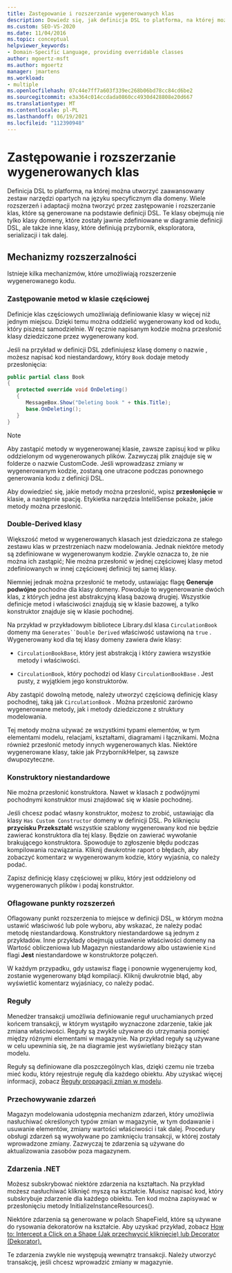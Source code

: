 ```yaml
---
title: Zastępowanie i rozszerzanie wygenerowanych klas
description: Dowiedz się, jak definicja DSL to platforma, na której można utworzyć zaawansowany zestaw narzędzi opartych na języku specyficznym dla domeny.
ms.custom: SEO-VS-2020
ms.date: 11/04/2016
ms.topic: conceptual
helpviewer_keywords:
- Domain-Specific Language, providing overridable classes
author: mgoertz-msft
ms.author: mgoertz
manager: jmartens
ms.workload:
- multiple
ms.openlocfilehash: 07c44e7ff7a603f339ec268b06bd78cc84cd6be2
ms.sourcegitcommit: e3a364c014ccdada0860cc4930d428808e20d667
ms.translationtype: MT
ms.contentlocale: pl-PL
ms.lasthandoff: 06/19/2021
ms.locfileid: "112390948"
---
```

# <a name="override-and-extend-the-generated-classes"></a>Zastępowanie i rozszerzanie wygenerowanych klas

Definicja DSL to platforma, na której można utworzyć zaawansowany zestaw narzędzi opartych na języku specyficznym dla domeny. Wiele rozszerzeń i adaptacji można tworzyć przez zastępowanie i rozszerzanie klas, które są generowane na podstawie definicji DSL. Te klasy obejmują nie tylko klasy domeny, które zostały jawnie zdefiniowane w diagramie definicji DSL, ale także inne klasy, które definiują przybornik, eksploratora, serializacji i tak dalej.

## <a name="extensibility-mechanisms"></a>Mechanizmy rozszerzalności

Istnieje kilka mechanizmów, które umożliwiają rozszerzenie wygenerowanego kodu.

### <a name="override-methods-in-a-partial-class"></a>Zastępowanie metod w klasie częściowej

Definicje klas częściowych umożliwiają definiowanie klasy w więcej niż jednym miejscu. Dzięki temu można oddzielić wygenerowany kod od kodu, który piszesz samodzielnie. W ręcznie napisanym kodzie można przesłonić klasy dziedziczone przez wygenerowany kod.

Jeśli na przykład w definicji DSL zdefiniujesz klasę domeny o nazwie , możesz napisać kod niestandardowy, który `Book` dodaje metody przesłonięcia:

```csharp
public partial class Book
{
   protected override void OnDeleting()
   {
      MessageBox.Show("Deleting book " + this.Title);
      base.OnDeleting();
   }
}
```

> [!NOTE]
> Aby zastąpić metody w wygenerowanej klasie, zawsze zapisuj kod w pliku oddzielonym od wygenerowanych plików. Zazwyczaj plik znajduje się w folderze o nazwie CustomCode. Jeśli wprowadzasz zmiany w wygenerowanym kodzie, zostaną one utracone podczas ponownego generowania kodu z definicji DSL.

Aby dowiedzieć się, jakie metody można przesłonić, wpisz **przesłonięcie** w klasie, a następnie spację. Etykietka narzędzia IntelliSense pokaże, jakie metody można przesłonić.

### <a name="double-derived-classes"></a>Double-Derived klasy

Większość metod w wygenerowanych klasach jest dziedziczona ze stałego zestawu klas w przestrzeniach nazw modelowania. Jednak niektóre metody są zdefiniowane w wygenerowanym kodzie. Zwykle oznacza to, że nie można ich zastąpić; Nie można przesłonić w jednej częściowej klasy metod zdefiniowanych w innej częściowej definicji tej samej klasy.

Niemniej jednak można przesłonić te metody, ustawiając flagę **Generuje podwójne** pochodne dla klasy domeny. Powoduje to wygenerowanie dwóch klas, z których jedna jest abstrakcyjną klasą bazową drugiej. Wszystkie definicje metod i właściwości znajdują się w klasie bazowej, a tylko konstruktor znajduje się w klasie pochodnej.

Na przykład w przykładowym bibliotece Library.dsl klasa `CirculationBook` domeny ma `Generates``Double Derived` właściwość ustawioną na `true` . Wygenerowany kod dla tej klasy domeny zawiera dwie klasy:

- `CirculationBookBase`, który jest abstrakcją i który zawiera wszystkie metody i właściwości.

- `CirculationBook`, który pochodzi od klasy `CirculationBookBase` . Jest pusty, z wyjątkiem jego konstruktorów.

Aby zastąpić dowolną metodę, należy utworzyć częściową definicję klasy pochodnej, taką jak `CirculationBook` . Można przesłonić zarówno wygenerowane metody, jak i metody dziedziczone z struktury modelowania.

Tej metody można używać ze wszystkimi typami elementów, w tym elementami modelu, relacjami, kształtami, diagramami i łącznikami. Można również przesłonić metody innych wygenerowanych klas. Niektóre wygenerowane klasy, takie jak PrzybornikHelper, są zawsze dwupozyteczne.

### <a name="custom-constructors"></a>Konstruktory niestandardowe

Nie można przesłonić konstruktora. Nawet w klasach z podwójnymi pochodnymi konstruktor musi znajdować się w klasie pochodnej.

Jeśli chcesz podać własny konstruktor, możesz to zrobić, ustawiając dla klasy `Has Custom Constructor` domeny w definicji DSL. Po kliknięciu **przycisku Przekształć** wszystkie szablony wygenerowany kod nie będzie zawierać konstruktora dla tej klasy. Będzie on zawierać wywołanie brakującego konstruktora. Spowoduje to zgłoszenie błędu podczas kompilowania rozwiązania. Kliknij dwukrotnie raport o błędach, aby zobaczyć komentarz w wygenerowanym kodzie, który wyjaśnia, co należy podać.

Zapisz definicję klasy częściowej w pliku, który jest oddzielony od wygenerowanych plików i podaj konstruktor.

### <a name="flagged-extension-points"></a>Oflagowane punkty rozszerzeń

Oflagowany punkt rozszerzenia to miejsce w definicji DSL, w którym można ustawić właściwość lub pole wyboru, aby wskazać, że należy podać metodę niestandardową. Konstruktory niestandardowe są jednym z przykładów. Inne przykłady obejmują ustawienie właściwości domeny na Wartość obliczeniowa lub Magazyn niestandardowy albo ustawienie `Kind` flagi **Jest** niestandardowe w konstruktorze połączeń.

W każdym przypadku, gdy ustawisz flagę i ponownie wygenerujemy kod, zostanie wygenerowany błąd kompilacji. Kliknij dwukrotnie błąd, aby wyświetlić komentarz wyjaśniacy, co należy podać.

### <a name="rules"></a>Reguły

Menedżer transakcji umożliwia definiowanie reguł uruchamianych przed końcem transakcji, w którym wystąpiło wyznaczone zdarzenie, takie jak zmiana właściwości. Reguły są zwykle używane do utrzymania pomięć między różnymi elementami w magazynie. Na przykład reguły są używane w celu upewninia się, że na diagramie jest wyświetlany bieżący stan modelu.

Reguły są definiowane dla poszczególnych klas, dzięki czemu nie trzeba mieć kodu, który rejestruje regułę dla każdego obiektu. Aby uzyskać więcej informacji, zobacz [Reguły propagacji zmian w modelu](../modeling/rules-propagate-changes-within-the-model.md).

### <a name="store-events"></a>Przechowywanie zdarzeń

Magazyn modelowania udostępnia mechanizm zdarzeń, który umożliwia nasłuchiwać określonych typów zmian w magazynie, w tym dodawanie i usuwanie elementów, zmiany wartości właściwości i tak dalej. Procedury obsługi zdarzeń są wywoływane po zamknięciu transakcji, w której zostały wprowadzone zmiany. Zazwyczaj te zdarzenia są używane do aktualizowania zasobów poza magazynem.

### <a name="net-events"></a>Zdarzenia .NET

Możesz subskrybować niektóre zdarzenia na kształtach. Na przykład możesz nasłuchiwać kliknięć myszą na kształcie. Musisz napisać kod, który subskrybuje zdarzenie dla każdego obiektu. Ten kod można zapisywać w przesłonięciu metody InitializeInstanceResources().

Niektóre zdarzenia są generowane w polach ShapeField, które są używane do rysowania dekoratorów na kształcie. Aby uzyskać przykład, zobacz [How to: Intercept a Click on a Shape (Jak przechwycić kliknięcie) lub Decorator (Dekorator).](../modeling/how-to-intercept-a-click-on-a-shape-or-decorator.md)

Te zdarzenia zwykle nie występują wewnątrz transakcji. Należy utworzyć transakcję, jeśli chcesz wprowadzić zmiany w magazynie.
